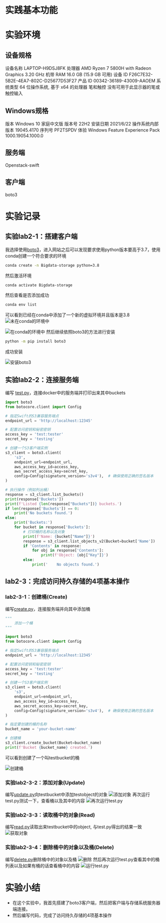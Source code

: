 # 实践基本功能
# 实验环境
## 设备规格
设备名称	LAPTOP-H9DSJ8FK
处理器	AMD Ryzen 7 5800H with Radeon Graphics            3.20 GHz
机带 RAM	16.0 GB (15.9 GB 可用)
设备 ID	F26C7E32-5B2E-4EA7-802C-D25677D53F27
产品 ID	00342-36189-43009-AAOEM
系统类型	64 位操作系统, 基于 x64 的处理器
笔和触控	没有可用于此显示器的笔或触控输入

## Windows规格
版本	Windows 10 家庭中文版
版本号	22H2
安装日期	‎2021/‎6/‎22
操作系统内部版本	19045.4170
序列号	PF2TSPDV
体验	Windows Feature Experience Pack 1000.19054.1000.0

## 服务端
Openstack-swift
## 客户端
boto3


# 实验记录

## 实验lab2-1：搭建客户端
我选择使用[boto3](https://github.com/boto/boto3)，进入网站之后可以发现要求使用python版本要高于3.7，使用conda创建一个符合要求的环境
``` bash
conda create -n Bigdata-storage python=3.8
```
然后激活环境
``` bash
conda activate Bigdata-storage
```
然后查看是否添加成功
``` bash
conda env list
```
可以看到已经在conda中添加了一个新的虚拟环境并且版本是3.8
![未在conda的环境中](./figure/image-6.png)

![在conda的环境中](./figure/image.png)
然后继续依照boto3的方法进行安装
``` bash
python -m pip install boto3
```
成功安装

![安装boto3](./figure/image-8.png)

## 实验lab2-2：连接服务端

编写 [test.py](.\assets\test.py)，连接docker中的服务端并打印出来其中buckets

``` python
import boto3
from botocore.client import Config

# 指定Swift的S3兼容服务端点
endpoint_url = 'http://localhost:12345'

# 配置访问密钥和秘密密钥
access_key = 'test:tester'
secret_key = 'testing'

# 创建一个S3客户端实例
s3_client = boto3.client(
    's3',
    endpoint_url=endpoint_url,
    aws_access_key_id=access_key,
    aws_secret_access_key=secret_key,
    config=Config(signature_version='s3v4'),  # 确保使用正确的签名版本
)

# 执行操作（例如列出桶）
response = s3_client.list_buckets()
print(response['Buckets'])
print(f'Listed {len(response["Buckets"])} buckets.')
if len(response['Buckets']) == 0:
    print('No buckets found.')
else:
    print('Buckets:')
    for bucket in response['Buckets']:
        # 打印桶的名称以及对象
        print(f'Name: {bucket["Name"]}')
        response = s3_client.list_objects_v2(Bucket=bucket['Name'])
        if 'Contents' in response:
            for obj in response['Contents']:
                print(f'Object: {obj["Key"]}')
        else:
            print('    No objects found.')

``` 
## lab2-3：完成访问持久存储的4项基本操作
###  lab2-3-1：创建桶(Create)
编写[create.py](./assets/create.py)，连接服务端并向其中添加桶
``` python
"""
    添加一个桶
"""

import boto3
from botocore.client import Config

# 指定Swift的S3兼容服务端点
endpoint_url = 'http://localhost:12345'

# 配置访问密钥和秘密密钥
access_key = 'test:tester'
secret_key = 'testing'

# 创建一个S3客户端实例
s3_client = boto3.client(
    's3',
    endpoint_url=endpoint_url,
    aws_access_key_id=access_key,
    aws_secret_access_key=secret_key,
    config=Config(signature_version='s3v4'),  # 确保使用正确的签名版本
)

# 指定要创建的桶的名称
bucket_name = 'your-bucket-name'

# 创建桶
s3_client.create_bucket(Bucket=bucket_name)
print(f'Bucket {bucket_name} created.')
```
可以看到创建了一个叫testbucket的桶

![创建桶](./figure/image-2.png)
### 实验lab2-3-2：添加对象(Update)
编写[update.py](./assets/update.py)向testbucket中添加testobject的对象
![添加对象](./figure/image-3.png)
再次运行test.py测试一下，查看桶以及其中的内容
![再次运行test.py](./figure/image-5.png)
### 实验lab2-3-3：读取桶中的对象(Read)
编写[read.py](./assets/read.py)读取出来testbucket中的object, 与test.py得出的结果一致
![获取对象](./figure/image-4.png)

### 实验lab2-3-4：删除桶中的对象以及桶(Delete)
编写[delete.py](./assets/delete.py)删除桶中的对象以及桶
![删除](./figure/image-9.png)
然后再次运行test.py查看其中的桶列表以及如果有桶的话查看桶中的内容
![运行test.py](./figure/image-10.png)

# 实验小结
* 在这个实验中，我首先搭建了boto3客户端，然后把客户端与存储系统服务器端连接。
* 然后编写代码，完成了访问持久存储的4项基本操作